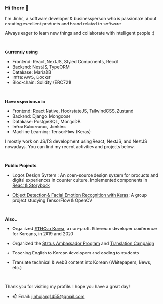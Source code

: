 ### Hi there 👋

I'm Jinho, a software developer & businessperson who is passionate about creating excellent products and brand related to software.

Always eager to learn new things and collaborate with intelligent people :)

<br/>

**Currently using**
- Frontend: React, NextJS, Styled Components, Recoil
- Backend: NestJS, TypeORM
- Database: MariaDB
- Infra: AWS, Docker
- Blockchain: Solidity (ERC721)

<br/>

**Have experience in**
- Frontend: React Native, HookstateJS, TailwindCSS, Zustand
- Backend: Django, Mongoose
- Database: PostgreSQL, MongoDB
- Infra: Kubernetes, Jenkins
- Machine Learning: TensorFlow (Keras)

I mostly work on JS/TS development using React, NextJS, and NestJS nowadays. You can find my recent activities and projects below.

<br/>

**Public Projects**

- [Logos Design System](https://github.com/acid-info/lsd#logos-design-system) : An open-source design system for products and digital experiences in counter culture. Implemented components in [React & Storybook](https://www.chromatic.com/library?appId=63e4f71c39dc65c5c703c1e8)

- [Object Detection & Facial Emotion Recognition with Keras](https://github.com/jinhojang6/ai-powered-detection): A group project studying TensorFlow & OpenCV

<br/>

**Also..**
- Organized [ETHCon Korea](https://genesis.ethcon.kr/contributors.en.html), a non-profit Ethereum developer conference for Koreans, in 2019 and 2020

- Organized the [Status Ambassador Program](https://ambassador.status.im/) and [Translation Campaign](https://translate.status.im/)

- Teaching English to Korean developers and coding to students

- Translate technical & web3 content into Korean (Whitepapers, News, etc.)

<br/>

Thank you for visiting my profile. I hope you have a great day!

- 📫 Email: jinhojang1455@gmail.com
